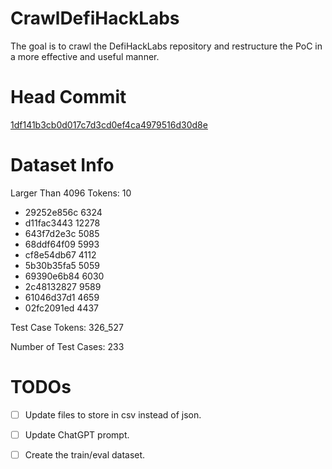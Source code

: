 # CrawlDefiHackLabs
The goal is to crawl the DefiHackLabs repository and restructure the PoC in a more effective and useful manner.

# Head Commit
[1df141b3cb0d017c7d3cd0ef4ca4979516d30d8e](https://github.com/SunWeb3Sec/DeFiHackLabs/tree/1df141b3cb0d017c7d3cd0ef4ca4979516d30d8e)

# Dataset Info
Larger Than 4096 Tokens: 10

- 29252e856c 6324
- d11fac3443 12278
- 643f7d2e3c 5085
- 68ddf64f09 5993
- cf8e54db67 4112
- 5b30b35fa5 5059
- 69390e6b84 6030
- 2c48132827 9589
- 61046d37d1 4659
- 02fc2091ed 4437

Test Case Tokens: 326_527

Number of Test Cases: 233

# TODOs
- [ ] Update files to store in csv instead of json.
- [ ] Update ChatGPT prompt.
- [ ] Create the train/eval dataset.

